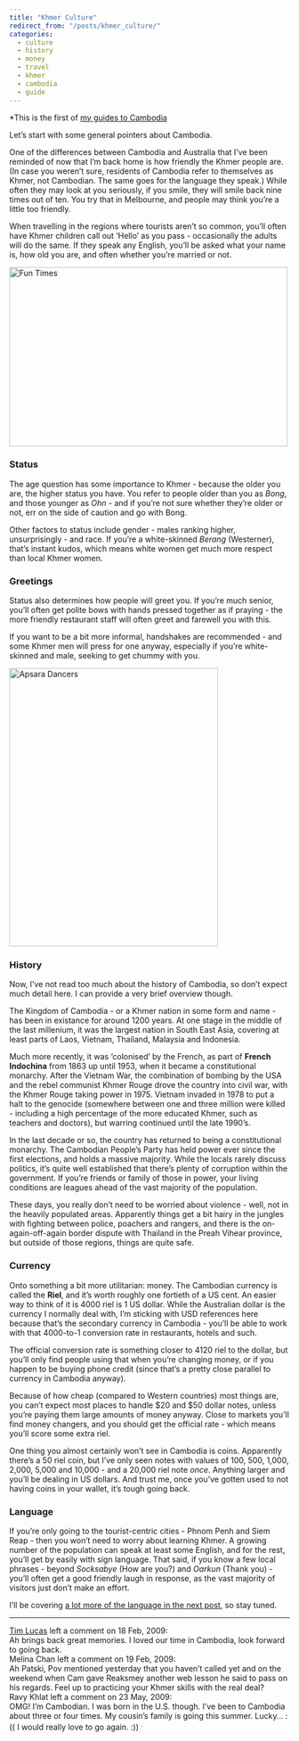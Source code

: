 ```yaml
---
title: "Khmer Culture"
redirect_from: "/posts/khmer_culture/"
categories:
  - culture
  - history
  - money
  - travel
  - khmer
  - cambodia
  - guide
---
```

\*This is the first of [my guides to
Cambodia](http://freelancing-gods.com/posts/pats_guide_to_cambodia.*)

Let’s start with some general pointers about Cambodia.

One of the differences between Cambodia and Australia that I’ve been
reminded of now that I’m back home is how friendly the Khmer people are.
(In case you weren’t sure, residents of Cambodia refer to themselves as
Khmer, not Cambodian. The same goes for the language they speak.) While
often they may look at you seriously, if you smile, they will smile back
nine times out of ten. You try that in Melbourne, and people may think
you’re a little too friendly.

When travelling in the regions where tourists aren’t so common, you’ll
often have Khmer children call out ‘Hello’ as you pass - occasionally
the adults will do the same. If they speak any English, you’ll be asked
what your name is, how old you are, and often whether you’re married or
not.

<a href="http://www.flickr.com/photos/freelancing_god/3270686531/" title="Fun Times by freelancing god, on Flickr"><img src="http://farm4.static.flickr.com/3352/3270686531_2d0b90a45d.jpg" width="500" height="322" alt="Fun Times" /></a>

### Status

The age question has some importance to Khmer - because the older you
are, the higher status you have. You refer to people older than you as
*Bong*, and those younger as *Ohn* - and if you’re not sure whether
they’re older or not, err on the side of caution and go with Bong.

Other factors to status include gender - males ranking higher,
unsurprisingly - and race. If you’re a white-skinned *Berang*
(Westerner), that’s instant kudos, which means white women get much more
respect than local Khmer women.

### Greetings

Status also determines how people will greet you. If you’re much senior,
you’ll often get polite bows with hands pressed together as if praying -
the more friendly restaurant staff will often greet and farewell you
with this.

If you want to be a bit more informal, handshakes are recommended - and
some Khmer men will press for one anyway, especially if you’re
white-skinned and male, seeking to get chummy with you.

<a href="http://www.flickr.com/photos/freelancing_god/3271397254/" title="Apsara Dancers by freelancing god, on Flickr"><img src="http://farm4.static.flickr.com/3455/3271397254_b0502ba228.jpg" width="375" height="500" alt="Apsara Dancers" /></a>

### History

Now, I’ve not read too much about the history of Cambodia, so don’t
expect much detail here. I can provide a very brief overview though.

The Kingdom of Cambodia - or a Khmer nation in some form and name - has
been in existance for around 1200 years. At one stage in the middle of
the last millenium, it was the largest nation in South East Asia,
covering at least parts of Laos, Vietnam, Thailand, Malaysia and
Indonesia.

Much more recently, it was ‘colonised’ by the French, as part of
**French Indochina** from 1863 up until 1953, when it became a
constitutional monarchy. After the Vietnam War, the combination of
bombing by the USA and the rebel communist Khmer Rouge drove the country
into civil war, with the Khmer Rouge taking power in 1975. Vietnam
invaded in 1978 to put a halt to the genocide (somewhere between one and
three million were killed - including a high percentage of the more
educated Khmer, such as teachers and doctors), but warring continued
until the late 1990’s.

In the last decade or so, the country has returned to being a
constitutional monarchy. The Cambodian People’s Party has held power
ever since the first elections, and holds a massive majority. While the
locals rarely discuss politics, it’s quite well established that there’s
plenty of corruption within the government. If you’re friends or family
of those in power, your living conditions are leagues ahead of the vast
majority of the population.

These days, you really don’t need to be worried about violence - well,
not in the heavily populated areas. Apparently things get a bit hairy in
the jungles with fighting between police, poachers and rangers, and
there is the on-again-off-again border dispute with Thailand in the
Preah Vihear province, but outside of those regions, things are quite
safe.

### Currency

Onto something a bit more utilitarian: money. The Cambodian currency is
called the **Riel**, and it’s worth roughly one fortieth of a US cent.
An easier way to think of it is 4000 riel is 1 US dollar. While the
Australian dollar is the currency I normally deal with, I’m sticking
with USD references here because that’s the secondary currency in
Cambodia - you’ll be able to work with that 4000-to-1 conversion rate in
restaurants, hotels and such.

The official conversion rate is something closer to 4120 riel to the
dollar, but you’ll only find people using that when you’re changing
money, or if you happen to be buying phone credit (since that’s a pretty
close parallel to currency in Cambodia anyway).

Because of how cheap (compared to Western countries) most things are,
you can’t expect most places to handle $20 and $50 dollar notes, unless
you’re paying them large amounts of money anyway. Close to markets
you’ll find money changers, and you should get the official rate - which
means you’ll score some extra riel.

One thing you almost certainly won’t see in Cambodia is coins.
Apparently there’s a 50 riel coin, but I’ve only seen notes with values
of 100, 500, 1,000, 2,000, 5,000 and 10,000 - and a 20,000 riel note
*once*. Anything larger and you’ll be dealing in US dollars. And trust
me, once you’ve gotten used to not having coins in your wallet, it’s
tough going back.

### Language

If you’re only going to the tourist-centric cities - Phnom Penh and Siem
Reap - then you won’t need to worry about learning Khmer. A growing
number of the population can speak at least some English, and for the
rest, you’ll get by easily with sign language. That said, if you know a
few local phrases - beyond *Socksabye* (How are you?) and *Oarkun*
(Thank you) - you’ll often get a good friendly laugh in response, as the
vast majority of visitors just don’t make an effort.

I’ll be covering [a lot more of the language in the next
post](http://freelancing-gods.com/posts/speaking_khmer), so stay tuned.

------------------------------------------------------------------------

<div class="comments">
<div class="comment-author">
<a href="http://toolmantim.com">Tim Lucas</a> left a comment on 18 Feb,
2009:</div>

<div class="comment" markdown="1">
Ah brings back great memories. I loved our time in Cambodia, look
forward to going back.

</div>
<div class="comment-author">
Melina Chan left a comment on 19 Feb, 2009:</div>

<div class="comment" markdown="1">
Ah Patski, Pov mentioned yesterday that you haven’t called yet and on
the weekend when Cam gave Reaksmey another web lesson he said to pass on
his regards. Feel up to practicing your Khmer skills with the real deal?

</div>
<div class="comment-author">
Ravy Khlat left a comment on 23 May, 2009:</div>

<div class="comment" markdown="1">
OMG! I’m Cambodian. I was born in the U.S. though. I’ve been to Cambodia
about three or four times. My cousin’s family is going this summer.
Lucky… :(( I would really love to go again. :)) <sup>.</sup>

</div>
</div>

